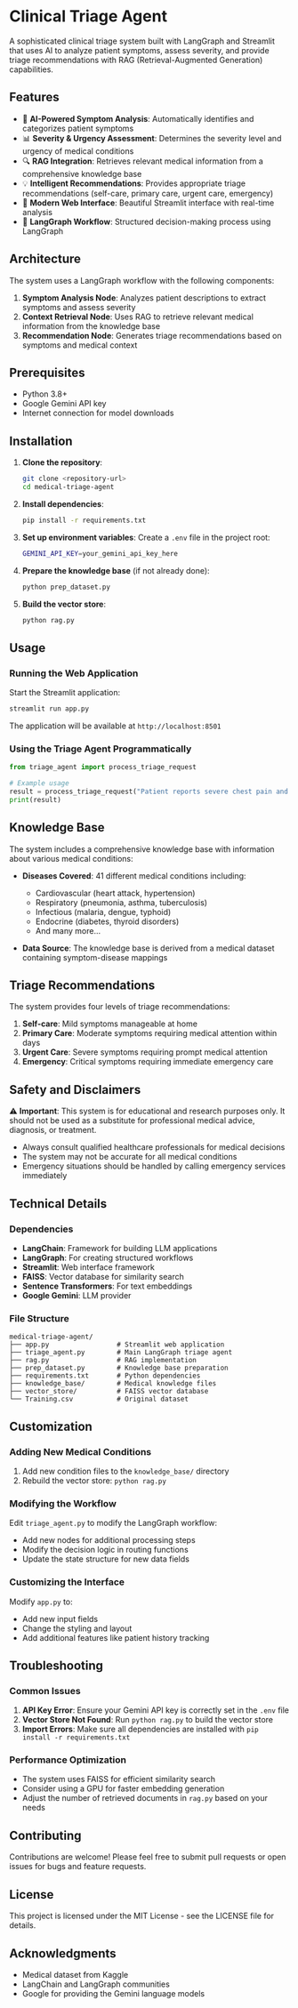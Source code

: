 # Clinical Triage Agent

A sophisticated clinical triage system built with LangGraph and Streamlit that uses AI to analyze patient symptoms, assess severity, and provide triage recommendations with RAG (Retrieval-Augmented Generation) capabilities.

## Features

- 🤖 **AI-Powered Symptom Analysis**: Automatically identifies and categorizes patient symptoms
- 📊 **Severity & Urgency Assessment**: Determines the severity level and urgency of medical conditions
- 🔍 **RAG Integration**: Retrieves relevant medical information from a comprehensive knowledge base
- 💡 **Intelligent Recommendations**: Provides appropriate triage recommendations (self-care, primary care, urgent care, emergency)
- 🎨 **Modern Web Interface**: Beautiful Streamlit interface with real-time analysis
- 🔄 **LangGraph Workflow**: Structured decision-making process using LangGraph

## Architecture

The system uses a LangGraph workflow with the following components:

1. **Symptom Analysis Node**: Analyzes patient descriptions to extract symptoms and assess severity
2. **Context Retrieval Node**: Uses RAG to retrieve relevant medical information from the knowledge base
3. **Recommendation Node**: Generates triage recommendations based on symptoms and medical context

## Prerequisites

- Python 3.8+
- Google Gemini API key
- Internet connection for model downloads

## Installation

1. **Clone the repository**:
   ```bash
   git clone <repository-url>
   cd medical-triage-agent
   ```

2. **Install dependencies**:
   ```bash
   pip install -r requirements.txt
   ```

3. **Set up environment variables**:
   Create a `.env` file in the project root:
   ```bash
   GEMINI_API_KEY=your_gemini_api_key_here
   ```

4. **Prepare the knowledge base** (if not already done):
   ```bash
   python prep_dataset.py
   ```

5. **Build the vector store**:
   ```bash
   python rag.py
   ```

## Usage

### Running the Web Application

Start the Streamlit application:
```bash
streamlit run app.py
```

The application will be available at `http://localhost:8501`

### Using the Triage Agent Programmatically

```python
from triage_agent import process_triage_request

# Example usage
result = process_triage_request("Patient reports severe chest pain and shortness of breath")
print(result)
```

## Knowledge Base

The system includes a comprehensive knowledge base with information about various medical conditions:

- **Diseases Covered**: 41 different medical conditions including:
  - Cardiovascular (heart attack, hypertension)
  - Respiratory (pneumonia, asthma, tuberculosis)
  - Infectious (malaria, dengue, typhoid)
  - Endocrine (diabetes, thyroid disorders)
  - And many more...

- **Data Source**: The knowledge base is derived from a medical dataset containing symptom-disease mappings

## Triage Recommendations

The system provides four levels of triage recommendations:

1. **Self-care**: Mild symptoms manageable at home
2. **Primary Care**: Moderate symptoms requiring medical attention within days
3. **Urgent Care**: Severe symptoms requiring prompt medical attention
4. **Emergency**: Critical symptoms requiring immediate emergency care

## Safety and Disclaimers

⚠️ **Important**: This system is for educational and research purposes only. It should not be used as a substitute for professional medical advice, diagnosis, or treatment.

- Always consult qualified healthcare professionals for medical decisions
- The system may not be accurate for all medical conditions
- Emergency situations should be handled by calling emergency services immediately

## Technical Details

### Dependencies

- **LangChain**: Framework for building LLM applications
- **LangGraph**: For creating structured workflows
- **Streamlit**: Web interface framework
- **FAISS**: Vector database for similarity search
- **Sentence Transformers**: For text embeddings
- **Google Gemini**: LLM provider

### File Structure

```
medical-triage-agent/
├── app.py                 # Streamlit web application
├── triage_agent.py        # Main LangGraph triage agent
├── rag.py                 # RAG implementation
├── prep_dataset.py        # Knowledge base preparation
├── requirements.txt       # Python dependencies
├── knowledge_base/        # Medical knowledge files
├── vector_store/          # FAISS vector database
└── Training.csv           # Original dataset
```

## Customization

### Adding New Medical Conditions

1. Add new condition files to the `knowledge_base/` directory
2. Rebuild the vector store: `python rag.py`

### Modifying the Workflow

Edit `triage_agent.py` to modify the LangGraph workflow:
- Add new nodes for additional processing steps
- Modify the decision logic in routing functions
- Update the state structure for new data fields

### Customizing the Interface

Modify `app.py` to:
- Add new input fields
- Change the styling and layout
- Add additional features like patient history tracking

## Troubleshooting

### Common Issues

1. **API Key Error**: Ensure your Gemini API key is correctly set in the `.env` file
2. **Vector Store Not Found**: Run `python rag.py` to build the vector store
3. **Import Errors**: Make sure all dependencies are installed with `pip install -r requirements.txt`

### Performance Optimization

- The system uses FAISS for efficient similarity search
- Consider using a GPU for faster embedding generation
- Adjust the number of retrieved documents in `rag.py` based on your needs

## Contributing

Contributions are welcome! Please feel free to submit pull requests or open issues for bugs and feature requests.

## License

This project is licensed under the MIT License - see the LICENSE file for details.

## Acknowledgments

- Medical dataset from Kaggle
- LangChain and LangGraph communities
- Google for providing the Gemini language models 